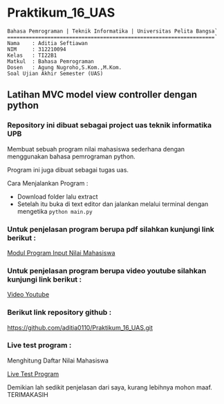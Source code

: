 # Praktikum_16_UAS

    Bahasa Pemrograman | Teknik Informatika | Universitas Pelita Bangsa`
    ===================================================================`
    Nama    : Aditia Seftiawan
    NIM     : 312210094
    Kelas   : TI22B1
    Matkul  : Bahasa Pemrograman
    Dosen   : Agung Nugroho,S.Kom.,M.Kom.
    Soal Ujian Akhir Semester (UAS)

## Latihan MVC model view controller dengan python

### Repository ini dibuat sebagai project uas teknik informatika UPB
Membuat sebuah program  nilai mahasiswa sederhana dengan menggunakan bahasa pemrograman python.

Program ini juga dibuat sebagai tugas uas.

Cara Menjalankan Program :

- Download folder lalu extract
- Setelah itu buka di text editor dan jalankan melalui terminal dengan mengetika `python main.py`

### Untuk penjelasan program berupa pdf silahkan kunjungi link berikut :

[Modul Program Input Nilai Mahasiswa ](https://drive.google.com/file/d/1TQ_lYdY8cFb_uRs-qCjO0bx4pMONyJtY/view?usp=drivesdk)

### Untuk penjelasan program berupa video youtube silahkan kunjungi link berikut :

[ Video Youtube](https://youtu.be/8lO0lSM5lU4)

### Berikut link repository github :

https://github.com/aditia0110/Praktikum_16_UAS.git

### Live test program :

Menghitung Daftar Nilai Mahasiswa

[Live Test Program](https://replit.com/@AditiaSetiawan1/Menghitung-Daftar-Nilai-Mahasiswa#Praktikum_16_UAS)

Demikian lah sedikit penjelasan dari saya, kurang lebihnya mohon maaf.
TERIMAKASIH

